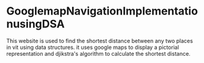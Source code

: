 # GooglemapNavigationImplementationusingDSA
This website is used to find the shortest distance between any two places in vit using data structures.
it uses google maps to display a pictorial representation and djikstra's algorithm to calculate the shortest distance.
